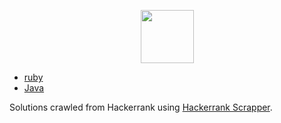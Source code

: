 <p align="center">
    <a href="https://www.hackerrank.com/nicolas_oreques">
        <img height=85 src="https://d3keuzeb2crhkn.cloudfront.net/hackerrank/assets/styleguide/logo_wordmark-f5c5eb61ab0a154c3ed9eda24d0b9e31.svg">
    </a>
</p>

* [ruby](#ruby)
* [Java](#java)

Solutions crawled from Hackerrank using [Hackerrank Scrapper](https://github.com/hearsid/hackerrank-scrapper).